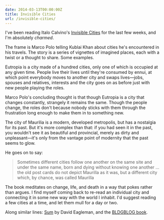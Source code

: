 ```yaml
---
date: 2014-03-13T00:00:00Z
title: Invisible Cities
url: /invisible-cities/
---
```


I've been reading Italo Calvino's [Invisible Cities](http://www.amazon.com/Invisible-Cities-Italo-Calvino/dp/0156453800) for the last few weeks, and I'm absolutely *charmed*.

The frame is Marco Polo telling Kublai Khan about cities he's encountered in his travels. The story is a series of vignettes of imagined places, each with a twist or a thought to share. Some examples.

Eutropia is a city made of a hundred cities, only one of which is occupied at any given time. People live their lives until they're consumed by ennui, at which point everybody moves to another city and swaps lives—jobs, spouses and relatives, interests and the city goes on as before just with new people playing the roles.

Marco Polo's concluding thought is that though Eutropia is a city that changes constantly, strangely it remains the same. Though the people change, the roles don't because nobody sticks with them through the frustration long enough to make them in to something new.

The city of Maurilia is a modern, developed metropolis, but has a nostalgia for its past. But it's more complex than that: if you had seen it in the past, you wouldn't see it as beautiful and provincial, merely as dirty and unpleasant—it's only from the vantage point of modernity that the past seems to glow.

He goes on to say:

> Sometimes different cities follow one another on the same site and under the same name, born and dying without knowing one another ... the old post cards do not depict Maurilla as it was, but a different city which, by chance, was called Maurilla

The book meditates on change, life, and death in a way that pokes rather than argues. I find myself coming back to re-read an individual city and connecting it in some new way with the world I inhabit. I'd suggest reading a few cities at a time, and let them mull for a day or two.

Along similar lines: [Sum](http://www.amazon.com/Sum-Forty-Afterlives-David-Eagleman/dp/0307389936) by David Eagleman, and the [BLDGBLOG book](http://www.amazon.com/The-BLDGBLOG-Book-Geoff-Manaugh/dp/0811866440).
